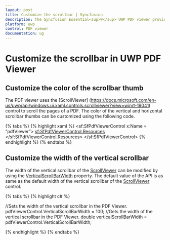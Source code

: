 ```yaml
---
layout: post
title: Customize the scrollbar | Syncfusion
description: The Syncfusion Essential<sup>®</sup> UWP PDF viewer provides option to customize the width of the vertical scrollbar and the color of the scrollbar thumb.
platform: uwp
control: PDF viewer
documentation: ug
---
```


# Customize the scrollbar in UWP PDF Viewer

## Customize the color of the scrollbar thumb

The PDF viewer uses the [ScrollViewer] (https://docs.microsoft.com/en-us/uwp/api/windows.ui.xaml.controls.scrollviewer?view=winrt-19041) control to scroll the pages of a PDF. The color of the vertical and horizontal scrollbar thumbs can be customized using the following code. 
 
{% tabs %}
{% highlight xaml %}
<sf:SfPdfViewerControl x:Name = “pdfViewer”>
<sf:SfPdfViewerControl.Resources>
        <SolidColorBrush x:Key="ScrollBarThumbFill" Color="Gold"/>
        <SolidColorBrush x:Key="ScrollBarThumbFillPointerOver" Color="Orange"/>
        <SolidColorBrush x:Key="ScrollBarThumbFillPressed" Color="Red"/>
        <SolidColorBrush x:Key="ScrollBarThumbFillDisabled" Color="Pink"/>
</sf:SfPdfViewerControl.Resources>
</sf:SfPdfViewerControl>
{% endhighlight %}
{% endtabs %}

## Customize the width of the vertical scrollbar

The width of the vertical scrollbar of the [ScrollViewer](https://docs.microsoft.com/en-us/uwp/api/windows.ui.xaml.controls.scrollviewer?view=winrt-20348) can be modified by using the [VerticalScrollBarWidth](https://help.syncfusion.com/cr/uwp/Syncfusion.Windows.PdfViewer.SfPdfViewerControl.html#Syncfusion_Windows_PdfViewer_SfPdfViewerControl_VerticalScrollBarWidth) property. The default value of the API is as same as the default width of the vertical scrollbar of the [ScrollViewer](https://docs.microsoft.com/en-us/uwp/api/windows.ui.xaml.controls.scrollviewer?view=winrt-20348) control.

{% tabs %}
{% highlight c# %}

//Sets the width of the vertical scrollbar in the PDF Viewer. 
pdfViewerControl.VerticalScrollBarWidth = 100; 
//Gets the width of the vertical scrollbar in the PDF Viewer. 
double verticalScrollBarWidth = pdfViewerControl.VerticalScrollBarWidth;

{% endhighlight %}
{% endtabs %}

